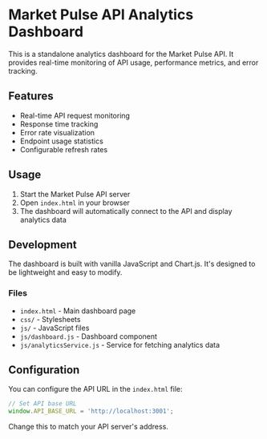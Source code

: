 # Market Pulse API Analytics Dashboard

This is a standalone analytics dashboard for the Market Pulse API. It provides real-time monitoring of API usage, performance metrics, and error tracking.

## Features

- Real-time API request monitoring
- Response time tracking
- Error rate visualization
- Endpoint usage statistics
- Configurable refresh rates

## Usage

1. Start the Market Pulse API server
2. Open `index.html` in your browser
3. The dashboard will automatically connect to the API and display analytics data

## Development

The dashboard is built with vanilla JavaScript and Chart.js. It's designed to be lightweight and easy to modify.

### Files

- `index.html` - Main dashboard page
- `css/` - Stylesheets
- `js/` - JavaScript files
- `js/dashboard.js` - Dashboard component
- `js/analyticsService.js` - Service for fetching analytics data

## Configuration

You can configure the API URL in the `index.html` file:

```javascript
// Set API base URL
window.API_BASE_URL = 'http://localhost:3001';
```

Change this to match your API server's address.